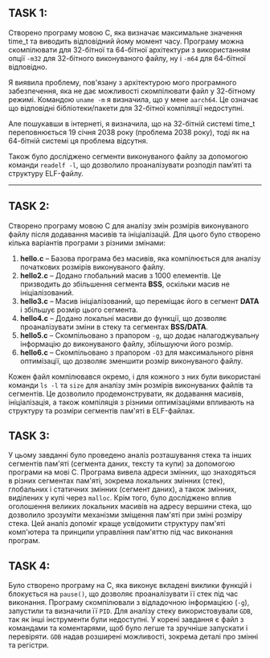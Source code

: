 ## TASK 1:

Cтворено програму мовою C, яка визначає максимальне значення time_t та виводить відповідний йому момент часу. Програму можна скомпілювати для 32-бітної та 64-бітної архітектури з використанням опції `-m32` для 32-бітного виконуваного файлу, ну і `-m64` для 64-бітної відповідно.

Я виявила проблему, пов'язану з архітектурою мого програмного забезпечення, яка не дає можливості скомпілювати файл у 32-бітному режимі.
Командою `uname -m` я визначила, що у мене `aarch64`. Це означає що відповідні бібліотеки/пакети для 32-бітної компіляції недоступні.

Але пошукавши в інтернеті, я визначила, що на 32-бітній системі time_t переповнюється 19 січня 2038 року (проблема 2038 року), тоді як на 64-бітній системі ця проблема відсутня. 

Також було досліджено сегменти виконуваного файлу за допомогою команди `readelf -l`, що дозволило проаналізувати розподіл пам’яті та структуру ELF-файлу.

---

## TASK 2:

Створено програму мовою C для аналізу змін розмірів виконуваного файлу після додавання масивів та ініціалізацій. Для цього було створено кілька варіантів програми з різними змінами:

1. **hello.c** – Базова програма без масивів, яка компілюється для аналізу початкових розмірів виконуваного файлу.
2. **hello2.c** – Додано глобальний масив з 1000 елементів. Це призводить до збільшення сегмента **BSS**, оскільки масив не ініціалізований.
3. **hello3.c** – Масив ініціалізований, що переміщає його в сегмент **DATA** і збільшує розмір цього сегмента.
4. **hello4.c** – Додано локальні масиви до функції, що дозволяє проаналізувати зміни в стеку та сегментах **BSS/DATA**.
5. **hello5.c** – Скомпільовано з прапором `-g`, що додає налагоджувальну інформацію до виконуваного файлу, збільшуючи його розмір.
6. **hello6.c** – Скомпільовано з прапором `-O3` для максимального рівня оптимізації, що дозволяє зменшити розмір виконуваного файлу.

Кожен файл компілювався окремо, і для кожного з них були використані команди `ls -l` та `size` для аналізу змін розмірів виконуваних файлів та сегментів. Це дозволило продемонструвати, як додавання масивів, ініціалізація, а також компіляція з різними оптимізаціями впливають на структуру та розміри сегментів пам'яті в ELF-файлах.

## TASK 3:

У цьому завданні було проведено аналіз розташування стека та інших сегментів пам'яті (сегмента даних, тексту та купи) за допомогою програми на мові C. Програма вивела адреси змінних, що знаходяться в різних сегментах пам'яті, зокрема локальних змінних (стек), глобальних і статичних змінних (сегмент даних), а також змінних, виділених у купі через `malloc`. Крім того, було досліджено вплив оголошення великих локальних масивів на адресу вершини стека, що дозволило зрозуміти механізми зміщення пам'яті при зміні розміру стека. Цей аналіз допоміг краще усвідомити структуру пам'яті комп'ютера та принципи управління пам'яттю під час виконання програм.

## TASK 4:

Було створено програму на C, яка виконує вкладені виклики функцій і блокується на `pause()`, що дозволяє проаналізувати її стек під час виконання. Програму скомпілювали з відладочною інформацією (`-g`), запустили та визначили її `PID`. Для аналізу стеку використовували `GDB`, так як інші інструменти були недоступні. У корені завдання є файл з командами та коментарями, щоб було легше та зручніше запускати і перевіряти. `GDB` надав розширені можливості, зокрема деталі про змінні та регістри.